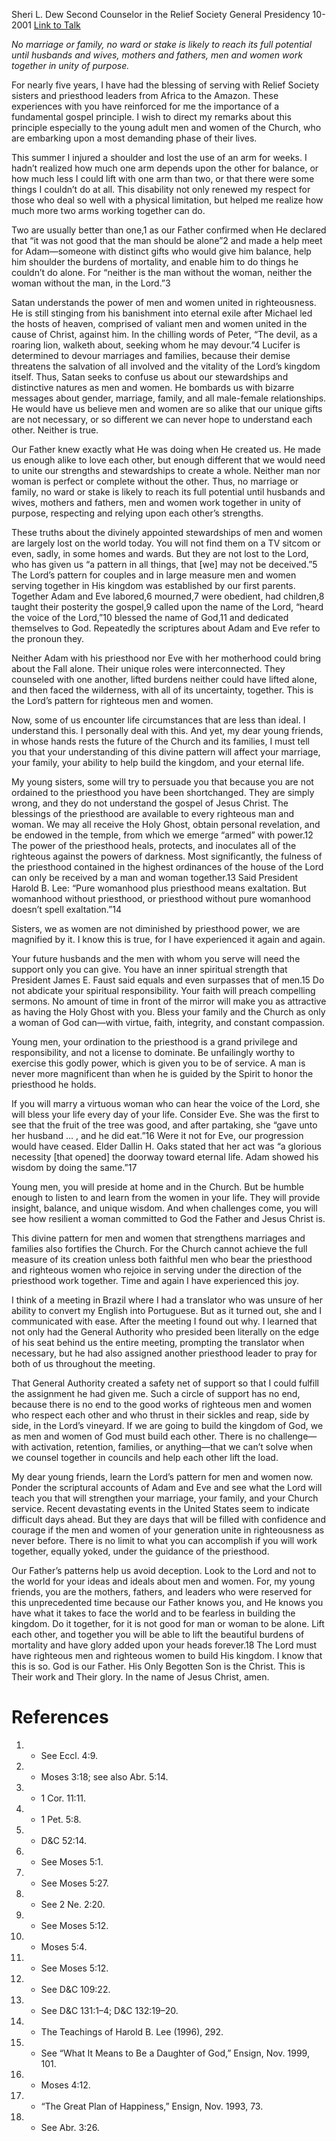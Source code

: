 Sheri L. Dew
Second Counselor in the Relief Society General Presidency
10-2001
[Link to Talk](https://www.churchofjesuschrist.org/study/general-conference/2001/10/it-is-not-good-for-man-or-woman-to-be-alone?lang=eng)

_No marriage or family, no ward or stake is likely to reach its full potential until husbands and wives, mothers and fathers, men and women work together in unity of purpose._

For nearly five years, I have had the blessing of serving with Relief Society sisters and priesthood leaders from Africa to the Amazon. These experiences with you have reinforced for me the importance of a fundamental gospel principle. I wish to direct my remarks about this principle especially to the young adult men and women of the Church, who are embarking upon a most demanding phase of their lives.

This summer I injured a shoulder and lost the use of an arm for weeks. I hadn’t realized how much one arm depends upon the other for balance, or how much less I could lift with one arm than two, or that there were some things I couldn’t do at all. This disability not only renewed my respect for those who deal so well with a physical limitation, but helped me realize how much more two arms working together can do.

Two are usually better than one,1 as our Father confirmed when He declared that “it was not good that the man should be alone”2 and made a help meet for Adam—someone with distinct gifts who would give him balance, help him shoulder the burdens of mortality, and enable him to do things he couldn’t do alone. For “neither is the man without the woman, neither the woman without the man, in the Lord.”3

Satan understands the power of men and women united in righteousness. He is still stinging from his banishment into eternal exile after Michael led the hosts of heaven, comprised of valiant men and women united in the cause of Christ, against him. In the chilling words of Peter, “The devil, as a roaring lion, walketh about, seeking whom he may devour.”4 Lucifer is determined to devour marriages and families, because their demise threatens the salvation of all involved and the vitality of the Lord’s kingdom itself. Thus, Satan seeks to confuse us about our stewardships and distinctive natures as men and women. He bombards us with bizarre messages about gender, marriage, family, and all male-female relationships. He would have us believe men and women are so alike that our unique gifts are not necessary, or so different we can never hope to understand each other. Neither is true.

Our Father knew exactly what He was doing when He created us. He made us enough alike to love each other, but enough different that we would need to unite our strengths and stewardships to create a whole. Neither man nor woman is perfect or complete without the other. Thus, no marriage or family, no ward or stake is likely to reach its full potential until husbands and wives, mothers and fathers, men and women work together in unity of purpose, respecting and relying upon each other’s strengths.

These truths about the divinely appointed stewardships of men and women are largely lost on the world today. You will not find them on a TV sitcom or even, sadly, in some homes and wards. But they are not lost to the Lord, who has given us “a pattern in all things, that [we] may not be deceived.”5 The Lord’s pattern for couples and in large measure men and women serving together in His kingdom was established by our first parents. Together Adam and Eve labored,6 mourned,7 were obedient, had children,8 taught their posterity the gospel,9 called upon the name of the Lord, “heard the voice of the Lord,”10 blessed the name of God,11 and dedicated themselves to God. Repeatedly the scriptures about Adam and Eve refer to the pronoun they.

Neither Adam with his priesthood nor Eve with her motherhood could bring about the Fall alone. Their unique roles were interconnected. They counseled with one another, lifted burdens neither could have lifted alone, and then faced the wilderness, with all of its uncertainty, together. This is the Lord’s pattern for righteous men and women.

Now, some of us encounter life circumstances that are less than ideal. I understand this. I personally deal with this. And yet, my dear young friends, in whose hands rests the future of the Church and its families, I must tell you that your understanding of this divine pattern will affect your marriage, your family, your ability to help build the kingdom, and your eternal life.

My young sisters, some will try to persuade you that because you are not ordained to the priesthood you have been shortchanged. They are simply wrong, and they do not understand the gospel of Jesus Christ. The blessings of the priesthood are available to every righteous man and woman. We may all receive the Holy Ghost, obtain personal revelation, and be endowed in the temple, from which we emerge “armed” with power.12 The power of the priesthood heals, protects, and inoculates all of the righteous against the powers of darkness. Most significantly, the fulness of the priesthood contained in the highest ordinances of the house of the Lord can only be received by a man and woman together.13 Said President Harold B. Lee: “Pure womanhood plus priesthood means exaltation. But womanhood without priesthood, or priesthood without pure womanhood doesn’t spell exaltation.”14

Sisters, we as women are not diminished by priesthood power, we are magnified by it. I know this is true, for I have experienced it again and again.

Your future husbands and the men with whom you serve will need the support only you can give. You have an inner spiritual strength that President James E. Faust said equals and even surpasses that of men.15 Do not abdicate your spiritual responsibility. Your faith will preach compelling sermons. No amount of time in front of the mirror will make you as attractive as having the Holy Ghost with you. Bless your family and the Church as only a woman of God can—with virtue, faith, integrity, and constant compassion.

Young men, your ordination to the priesthood is a grand privilege and responsibility, and not a license to dominate. Be unfailingly worthy to exercise this godly power, which is given you to be of service. A man is never more magnificent than when he is guided by the Spirit to honor the priesthood he holds.

If you will marry a virtuous woman who can hear the voice of the Lord, she will bless your life every day of your life. Consider Eve. She was the first to see that the fruit of the tree was good, and after partaking, she “gave unto her husband … , and he did eat.”16 Were it not for Eve, our progression would have ceased. Elder Dallin H. Oaks stated that her act was “a glorious necessity [that opened] the doorway toward eternal life. Adam showed his wisdom by doing the same.”17

Young men, you will preside at home and in the Church. But be humble enough to listen to and learn from the women in your life. They will provide insight, balance, and unique wisdom. And when challenges come, you will see how resilient a woman committed to God the Father and Jesus Christ is.

This divine pattern for men and women that strengthens marriages and families also fortifies the Church. For the Church cannot achieve the full measure of its creation unless both faithful men who bear the priesthood and righteous women who rejoice in serving under the direction of the priesthood work together. Time and again I have experienced this joy.

I think of a meeting in Brazil where I had a translator who was unsure of her ability to convert my English into Portuguese. But as it turned out, she and I communicated with ease. After the meeting I found out why. I learned that not only had the General Authority who presided been literally on the edge of his seat behind us the entire meeting, prompting the translator when necessary, but he had also assigned another priesthood leader to pray for both of us throughout the meeting.

That General Authority created a safety net of support so that I could fulfill the assignment he had given me. Such a circle of support has no end, because there is no end to the good works of righteous men and women who respect each other and who thrust in their sickles and reap, side by side, in the Lord’s vineyard. If we are going to build the kingdom of God, we as men and women of God must build each other. There is no challenge—with activation, retention, families, or anything—that we can’t solve when we counsel together in councils and help each other lift the load.

My dear young friends, learn the Lord’s pattern for men and women now. Ponder the scriptural accounts of Adam and Eve and see what the Lord will teach you that will strengthen your marriage, your family, and your Church service. Recent devastating events in the United States seem to indicate difficult days ahead. But they are days that will be filled with confidence and courage if the men and women of your generation unite in righteousness as never before. There is no limit to what you can accomplish if you will work together, equally yoked, under the guidance of the priesthood.

Our Father’s patterns help us avoid deception. Look to the Lord and not to the world for your ideas and ideals about men and women. For, my young friends, you are the mothers, fathers, and leaders who were reserved for this unprecedented time because our Father knows you, and He knows you have what it takes to face the world and to be fearless in building the kingdom. Do it together, for it is not good for man or woman to be alone. Lift each other, and together you will be able to lift the beautiful burdens of mortality and have glory added upon your heads forever.18 The Lord must have righteous men and righteous women to build His kingdom. I know that this is so. God is our Father. His Only Begotten Son is the Christ. This is Their work and Their glory. In the name of Jesus Christ, amen.

# References
1. - See Eccl. 4:9.
2. - Moses 3:18; see also Abr. 5:14.
3. - 1 Cor. 11:11.
4. - 1 Pet. 5:8.
5. - D&C 52:14.
6. - See Moses 5:1.
7. - See Moses 5:27.
8. - See 2 Ne. 2:20.
9. - See Moses 5:12.
10. - Moses 5:4.
11. - See Moses 5:12.
12. - See D&C 109:22.
13. - See D&C 131:1–4; D&C 132:19–20.
14. - The Teachings of Harold B. Lee (1996), 292.
15. - See “What It Means to Be a Daughter of God,” Ensign, Nov. 1999, 101.
16. - Moses 4:12.
17. - “The Great Plan of Happiness,” Ensign, Nov. 1993, 73.
18. - See Abr. 3:26.
